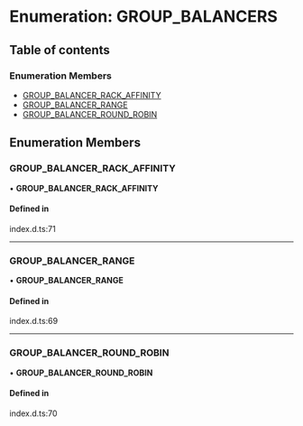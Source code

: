 # Enumeration: GROUP\_BALANCERS

## Table of contents

### Enumeration Members

- [GROUP\_BALANCER\_RACK\_AFFINITY](GROUP_BALANCERS.md#group_balancer_rack_affinity)
- [GROUP\_BALANCER\_RANGE](GROUP_BALANCERS.md#group_balancer_range)
- [GROUP\_BALANCER\_ROUND\_ROBIN](GROUP_BALANCERS.md#group_balancer_round_robin)

## Enumeration Members

### GROUP\_BALANCER\_RACK\_AFFINITY

• **GROUP\_BALANCER\_RACK\_AFFINITY**

#### Defined in

index.d.ts:71

___

### GROUP\_BALANCER\_RANGE

• **GROUP\_BALANCER\_RANGE**

#### Defined in

index.d.ts:69

___

### GROUP\_BALANCER\_ROUND\_ROBIN

• **GROUP\_BALANCER\_ROUND\_ROBIN**

#### Defined in

index.d.ts:70
